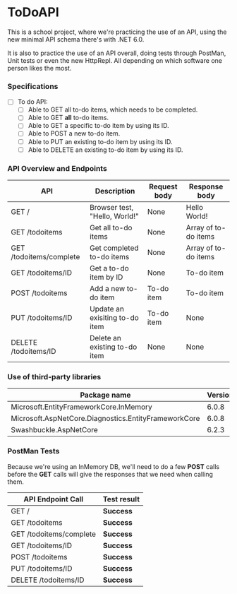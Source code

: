 # ToDoAPI
This is a school project, where we're practicing the use of an API, using the new minimal API schema there's with .NET 6.0.

It is also to practice the use of an API overall, doing tests through PostMan, Unit tests or even the new HttpRepl. All depending on which software one person likes the most.


### Specifications
- [ ] To do API:
  - [ ] Able to GET all to-do items, which needs to be completed.
  - [ ] Able to GET **all** to-do items.
  - [ ] Able to GET a specific to-do item by using its ID.
  - [ ] Able to POST a new to-do item.
  - [ ] Able to PUT an existing to-do item by using its ID.
  - [ ] Able to DELETE an existing to-do item by using its ID.

### API Overview and Endpoints
| API                     | Description                    | Request body | Response body        |
|-------------------------|--------------------------------|--------------|----------------------|
| GET /                   | Browser test, "Hello, World!"  | None         | Hello World!         |
| GET /todoitems          | Get all to-do items            | None         | Array of to-do items |
| GET /todoitems/complete | Get completed to-do items      | None         | Array of to-do items |
| GET /todoitems/ID       | Get a to-do item by ID         | None         | To-do item           |
| POST /todoitems         | Add a new to-do item           | To-do item   | To-do item           |
| PUT /todoitems/ID       | Update an exisiting to-do item | To-do item   | None                 |
| DELETE /todoitems/ID    | Delete an existing to-do item  | None         | None                 |


### Use of third-party libraries
| Package name                                         | Version |
|------------------------------------------------------|---------|
| Microsoft.EntityFrameworkCore.InMemory               |  6.0.8  |
| Microsoft.AspNetCore.Diagnostics.EntityFrameworkCore |  6.0.8  |
| Swashbuckle.AspNetCore                               |  6.2.3  |

### PostMan Tests
Because we're using an InMemory DB, we'll need to do a few **POST** calls before the **GET** calls will give the responses that we need when calling them.

| API Endpoint Call       | Test result |
|-------------------------|-------------|
| GET /                   | **Success** |
| GET /todoitems          | **Success** |
| GET /todoitems/complete | **Success** |
| GET /todoitems/ID       | **Success** |
| POST /todoitems         | **Success** |
| PUT /todoitems/ID       | **Success** |
| DELETE /todoitems/ID    | **Success** |